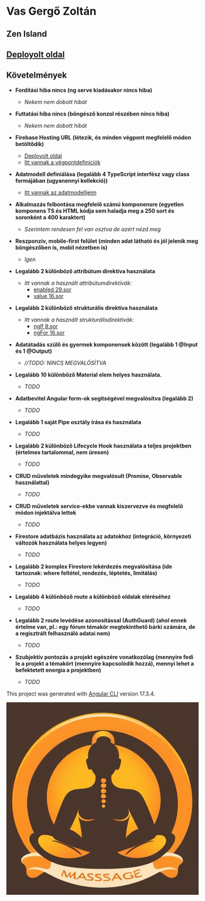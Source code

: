 # Vas Gergő Zoltán

## Zen Island
## [Deployolt oldal](https://vasgergo-webkert.web.app)


## Követelmények




- **Fordítási hiba nincs (ng serve kiadásakor nincs hiba)**
  - _Nekem nem dobott hibát_
  

- **Futtatási hiba nincs (böngésző konzol részében nincs hiba)**
  - _Nekem nem dobott hibát_


- **Firebase Hosting URL (létezik, és minden végpont megfelelő módon betöltődik)**
  - [Deployolt oldal](https://vasgergo-webkert.web.app)
  - [Itt vannak a végpontdefiníciók](src/app/app-routing.module.ts)


- **Adatmodell definiálása (legalább 4 TypeScript interfész vagy class formájában (ugyanennyi kollekció))**
  - [Itt vannak az adatmodelljeim](src/app/shared/models)


- **Alkalmazás felbontása megfelelő számú komponensre (egyetlen komponens TS és HTML kódja sem haladja meg a 250 sort és soronként a 400 karaktert)**
  - _Szerintem rendesen fel van osztva de azért nézd meg_


- **Reszponzív, mobile-first felület (minden adat látható és jól jelenik meg böngészőben is, mobil nézetben is)**
   - _Igen_


- **Legalább 2 különböző attribútum direktíva használata**
   - _Itt vannak a használt attribútumdirektívák:_
     - [enabled 29.sor](src/app/pages/booking/booking.component.html)
     - [value 16.sor](src/app/pages/booking/booking.component.html)

- **Legalább 2 különböző strukturális direktíva használata**
   - _Itt vannak a használt strukturálisdirektívák:_
     - [ngIf 8.sor](src/app/app.component.html)
     - [ngFor 16.sor](src/app/pages/booking/booking.component.html)


- **Adatátadás szülő és gyermek komponensek között (legalább 1 @Input és 1 @Output)**

   - _//TODO: NINCS MEGVALÓSÍTVA_


- **Legalább 10 különböző Material elem helyes használata.**
    - _TODO_


- **Adatbevitel Angular form-ok segítségével megvalósítva (legalább 2)**
     - _TODO_
  

- **Legalább 1 saját Pipe osztály írása és használata**
   - _TODO_


- **Legalább 2 különböző Lifecycle Hook használata a teljes projektben (értelmes tartalommal, nem üresen)**
   - _TODO_



- **CRUD műveletek mindegyike megvalósult (Promise, Observable használattal)**
   - _TODO_




- **CRUD műveletek service-ekbe vannak kiszervezve és megfelelő módon injektálva lettek**
   - _TODO_





- **Firestore adatbázis használata az adatokhoz (integráció, környezeti változók használata helyes legyen)**
   - _TODO_




- **Legalább 2 komplex Firestore lekérdezés megvalósítása (ide tartoznak: where feltétel, rendezés, léptetés, limitálás)**
   - _TODO_


- **Legalább 4 különböző route a különböző oldalak eléréséhez**
   - _TODO_


- **Legalább 2 route levédése azonosítással (AuthGuard) (ahol ennek értelme van, pl.: egy fórum témakör megtekinthető bárki számára, de a regisztrált felhasználó adatai nem)**
   - _TODO_


- **Szubjektív pontozás a projekt egészére vonatkozólag (mennyire fedi le a projekt a témakört (mennyire kapcsolódik hozzá), mennyi lehet a befektetett energia a projektben)**
   - _TODO_



This project was generated with [Angular CLI](https://github.com/angular/angular-cli) version 17.3.4.

![alt text](/src/assets/logo.jpg)
